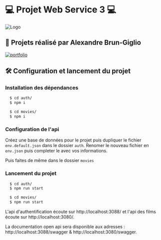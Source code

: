 
# 💻 Projet Web Service 3 💻


![Logo](https://media.discordapp.net/attachments/937712693245276202/951439956792975440/taiga-nest.png)


## 🔗 Projets réalisé par Alexandre Brun-Giglio
[![portfolio](https://img.shields.io/badge/my_portfolio-000?style=for-the-badge&logo=ko-fi&logoColor=white)](https://alexandrebrungiglio.fr/)

## 🛠️ Configuration et lancement du projet

### Installation des dépendances 

```bash
  $ cd auth/
  $ npm i

  $ cd movies/
  $ npm i
```

### Configuration de l'api 

Créez une base de données pour le projet puis dupliquer le fichier `env.default.json` dans le dossier `auth`. 
Renomer le nouveau fichier en `env.json` puis completer le avec vos informations. 

Puis faites de même dans le dossier `movies`

### Lancement du projet 
```bash
  $ cd auth/
  $ npm run start

  $ cd movies/
  $ npm run start
```

L'api d'authentification écoute sur http://localhost:3088/ et l'api des films écoute sur http://localhost:3080/.

La documentation open api sera disponible aux adresses : http://localhost:3088/swagger & http://localhost:3080/swagger.
